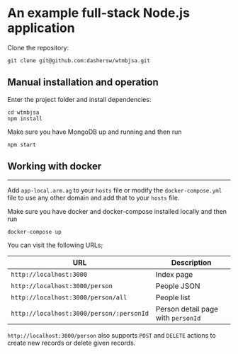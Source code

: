 # An example full-stack Node.js application

Clone the repository:

```
git clone git@github.com:dashersw/wtmbjsa.git
```
## Manual installation and operation
Enter the project folder and install dependencies:

```
cd wtmbjsa
npm install
```

Make sure you have MongoDB up and running and then run
```
npm start
```

## Working with docker
----

Add `app-local.arm.ag` to your `hosts` file or modify the `docker-compose.yml` file to use any other domain and add that to your `hosts` file.

Make sure you have docker and docker-compose installed locally and then run
```
docker-compose up
```

You can visit the following URLs;

| URL | Description
| --- | ---
| `http://localhost:3000` | Index page
| `http://localhost:3000/person` | People JSON
| `http://localhost:3000/person/all` | People list
| `http://localhost:3000/person/:personId` | Person detail page with `personId`

`http://localhost:3000/person` also supports `POST` and `DELETE` actions to
create new records or delete given records.
